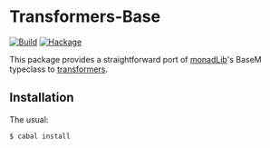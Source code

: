 Transformers-Base
=================

[![Build](https://github.com/mvv/transformers-base/actions/workflows/ci.yml/badge.svg)](https://github.com/mvv/transformers-base/actions/workflows/ci.yml) [![Hackage](https://img.shields.io/hackage/v/transformers-base.svg)](http://hackage.haskell.org/package/transformers-base)

This package provides a straightforward port of [monadLib][monadLib]'s BaseM
typeclass to [transformers][transformers].

[monadLib]: http://hackage.haskell.org/package/monadLib
[transformers]: http://hackage.haskell.org/package/transformers

Installation
------------
The usual:

	$ cabal install

